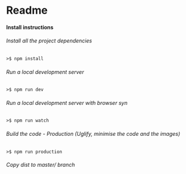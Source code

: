 # Readme

#### Install instructions
###### Install all the project dependencies
```>$ npm install ```

###### Run a local development server
```>$ npm run dev```

###### Run a local development server with browser syn
```>$ npm run watch ```

###### Build the code  - Production (Uglify, minimise the code and the images)
```>$ npm run production ```

###### Copy dist to master/ branch
